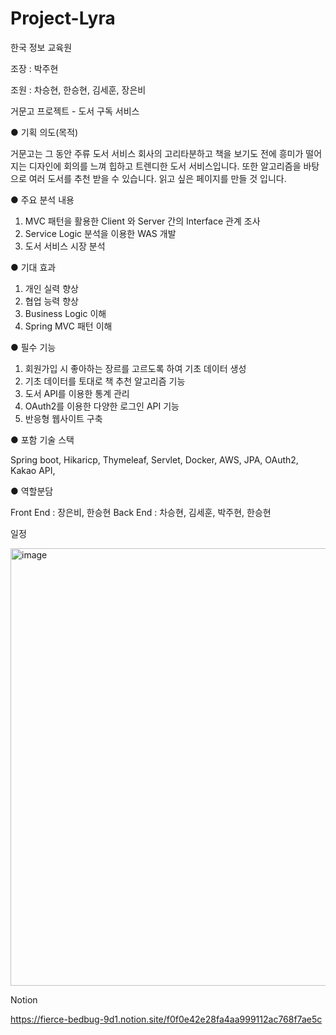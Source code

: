 # Project-Lyra

한국 정보 교육원

조장 : 박주현

조원 : 차승현, 한승현, 김세훈, 장은비

거문고 프로젝트 - 도서 구독 서비스

● 기획 의도(목적)

거문고는 그 동안 주류 도서 서비스 회사의 고리타분하고 책을 보기도 전에 흥미가 떨어지는 디자인에 회의를 느껴 힙하고 트렌디한 도서 서비스입니다. 
또한 알고리즘을 바탕으로 여러 도서를 추천 받을 수 있습니다. 읽고 싶은 페이지를 만들 것 입니다.


● 주요 분석 내용
1. MVC 패턴을 활용한 Client 와 Server 간의 Interface 관계 조사
2. Service Logic 분석을 이용한 WAS 개발
3. 도서 서비스 시장 분석


● 기대 효과
1. 개인 실력 향상
2. 협업 능력 향상
3. Business Logic 이해
4. Spring MVC 패턴 이해

● 필수 기능
1. 회원가입 시 좋아하는 장르를 고르도록 하여 기초 데이터 생성
2. 기초 데이터를 토대로 책 추천 알고리즘 기능
3. 도서 API를 이용한 통계 관리
4. OAuth2를 이용한 다양한 로그인 API 기능
5. 반응형 웹사이트 구축

● 포함 기술 스택

Spring boot,
Hikaricp,
Thymeleaf,
Servlet,
Docker,
AWS,
JPA,
OAuth2,
Kakao API,

● 역할분담 

Front End : 장은비, 한승현
Back End : 차승현, 김세훈, 박주현, 한승현

일정

<img width="700" alt="image" src="https://user-images.githubusercontent.com/95727405/218631474-e8c7e744-092a-4c44-b8c9-47be13aa3f1d.png">

Notion

https://fierce-bedbug-9d1.notion.site/f0f0e42e28fa4aa999112ac768f7ae5c
